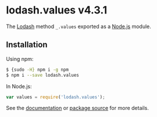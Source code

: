 # lodash.values v4.3.1

The [Lodash](https://lodash.com/) method `_.values` exported as a [Node.js](https://nodejs.org/) module.

## Installation

Using npm:
```bash
$ {sudo -H} npm i -g npm
$ npm i --save lodash.values
```

In Node.js:
```js
var values = require('lodash.values');
```

See the [documentation](https://lodash.com/docs#values) or [package source](https://github.com/lodash/lodash/blob/4.3.1-npm-packages/lodash.values) for more details.
